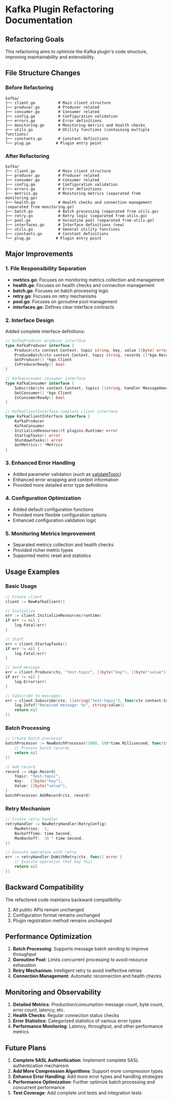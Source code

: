 # Kafka Plugin Refactoring Documentation

## Refactoring Goals

This refactoring aims to optimize the Kafka plugin's code structure, improving maintainability and extensibility.

## File Structure Changes

### Before Refactoring
```
kafka/
├── client.go          # Main client structure
├── producer.go        # Producer related
├── consumer.go        # Consumer related
├── config.go          # Configuration validation
├── errors.go          # Error definitions
├── monitoring.go      # Monitoring metrics and health checks
├── utils.go           # Utility functions (containing multiple functions)
├── constants.go       # Constant definitions
└── plug.go           # Plugin entry point
```


### After Refactoring
```
kafka/
├── client.go          # Main client structure
├── producer.go        # Producer related
├── consumer.go        # Consumer related
├── config.go          # Configuration validation
├── errors.go          # Error definitions
├── metrics.go         # Monitoring metrics (separated from monitoring.go)
├── health.go          # Health checks and connection management (separated from monitoring.go)
├── batch.go           # Batch processing (separated from utils.go)
├── retry.go           # Retry logic (separated from utils.go)
├── pool.go            # Goroutine pool (separated from utils.go)
├── interfaces.go      # Interface definitions (new)
├── utils.go           # General utility functions
├── constants.go       # Constant definitions
└── plug.go           # Plugin entry point
```


## Major Improvements

### 1. File Responsibility Separation

- **metrics.go**: Focuses on monitoring metrics collection and management
- **health.go**: Focuses on health checks and connection management
- **batch.go**: Focuses on batch processing logic
- **retry.go**: Focuses on retry mechanisms
- **pool.go**: Focuses on goroutine pool management
- **interfaces.go**: Defines clear interface contracts

### 2. Interface Design

Added complete interface definitions:

```go
// KafkaProducer producer interface
type KafkaProducer interface {
    Produce(ctx context.Context, topic string, key, value []byte) error
    ProduceBatch(ctx context.Context, topic string, records []*kgo.Record) error
    GetProducer() *kgo.Client
    IsProducerReady() bool
}

// KafkaConsumer consumer interface
type KafkaConsumer interface {
    Subscribe(ctx context.Context, topics []string, handler MessageHandler) error
    GetConsumer() *kgo.Client
    IsConsumerReady() bool
}

// KafkaClientInterface complete client interface
type KafkaClientInterface interface {
    KafkaProducer
    KafkaConsumer
    InitializeResources(rt plugins.Runtime) error
    StartupTasks() error
    ShutdownTasks() error
    GetMetrics() *Metrics
}
```


### 3. Enhanced Error Handling

- Added parameter validation (such as [validateTopic](file:///Users/claire/GolandProjects/lynx/lynx/plugins/mq/kafka/utils.go#L7-L25))
- Enhanced error wrapping and context information
- Provided more detailed error type definitions

### 4. Configuration Optimization

- Added default configuration functions
- Provided more flexible configuration options
- Enhanced configuration validation logic

### 5. Monitoring Metrics Improvement

- Separated metrics collection and health checks
- Provided richer metric types
- Supported metric reset and statistics

## Usage Examples

### Basic Usage

```go
// Create client
client := NewKafkaClient()

// Initialize
err := client.InitializeResources(runtime)
if err != nil {
    log.Fatal(err)
}

// Start
err = client.StartupTasks()
if err != nil {
    log.Fatal(err)
}

// Send message
err = client.Produce(ctx, "test-topic", []byte("key"), []byte("value"))
if err != nil {
    log.Error(err)
}

// Subscribe to messages
err = client.Subscribe(ctx, []string{"test-topic"}, func(ctx context.Context, topic string, partition int32, offset int64, key, value []byte) error {
    log.Infof("Received message: %s", string(value))
    return nil
})
```


### Batch Processing

```go
// Create batch processor
batchProcessor := NewBatchProcessor(1000, 100*time.Millisecond, func(ctx context.Context, records []*kgo.Record) error {
    // Process batch records
    return nil
})

// Add record
record := &kgo.Record{
    Topic: "test-topic",
    Key:   []byte("key"),
    Value: []byte("value"),
}
batchProcessor.AddRecord(ctx, record)
```


### Retry Mechanism

```go
// Create retry handler
retryHandler := NewRetryHandler(RetryConfig{
    MaxRetries:  3,
    BackoffTime: time.Second,
    MaxBackoff:  30 * time.Second,
})

// Execute operation with retry
err := retryHandler.DoWithRetry(ctx, func() error {
    // Execute operation that may fail
    return nil
})
```


## Backward Compatibility

The refactored code maintains backward compatibility:

1. All public APIs remain unchanged
2. Configuration format remains unchanged
3. Plugin registration method remains unchanged

## Performance Optimization

1. **Batch Processing**: Supports message batch sending to improve throughput
2. **Goroutine Pool**: Limits concurrent processing to avoid resource exhaustion
3. **Retry Mechanism**: Intelligent retry to avoid ineffective retries
4. **Connection Management**: Automatic reconnection and health checks

## Monitoring and Observability

1. **Detailed Metrics**: Production/consumption message count, byte count, error count, latency, etc.
2. **Health Checks**: Regular connection status checks
3. **Error Statistics**: Categorized statistics of various error types
4. **Performance Monitoring**: Latency, throughput, and other performance metrics

## Future Plans

1. **Complete SASL Authentication**: Implement complete SASL authentication mechanism
2. **Add More Compression Algorithms**: Support more compression types
3. **Enhance Error Handling**: Add more error types and handling strategies
4. **Performance Optimization**: Further optimize batch processing and concurrent performance
5. **Test Coverage**: Add complete unit tests and integration tests